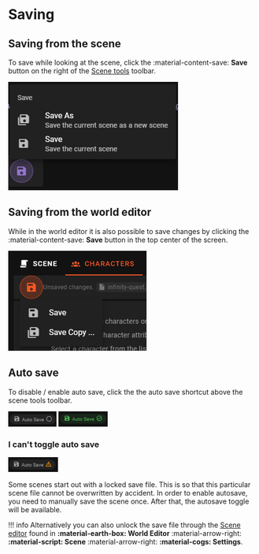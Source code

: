# Saving


## Saving from the scene

To save while looking at the scene, click the :material-content-save: **Save** button on the right of the [Scene tools](/user-guide/scenario-tools) toolbar.

![Scene save](/img/0.26.0/scene-save.png)

## Saving from the world editor

While in the world editor it is also possible to save changes by clicking the :material-content-save: **Save** button in the top center of the screen.

![World Editor Save](/img/0.26.0/world-editor-save.png)

## Auto save

To disable / enable auto save, click the the auto save shortcut above the scene tools toolbar.

![Auto save disabled](/img/0.26.0/autosave-disabled.png)
![Auto save enabled](/img/0.26.0/autosave-enabled.png)

### I can't toggle auto save

![Auto save blocked](/img/0.26.0/autosave-blocked.png)

Some scenes start out with a locked save file. This is so that this particular scene file cannot be overwritten by accident. In order to enable autosave, you need to manually save the scene once. After that, the autosave toggle will be available.


!!! info
    Alternatively you can also unlock the save file through the [Scene editor](/user-guide/world-editor/scene/settings) found in **:material-earth-box: World Editor** :material-arrow-right: **:material-script: Scene** :material-arrow-right: **:material-cogs: Settings**.
